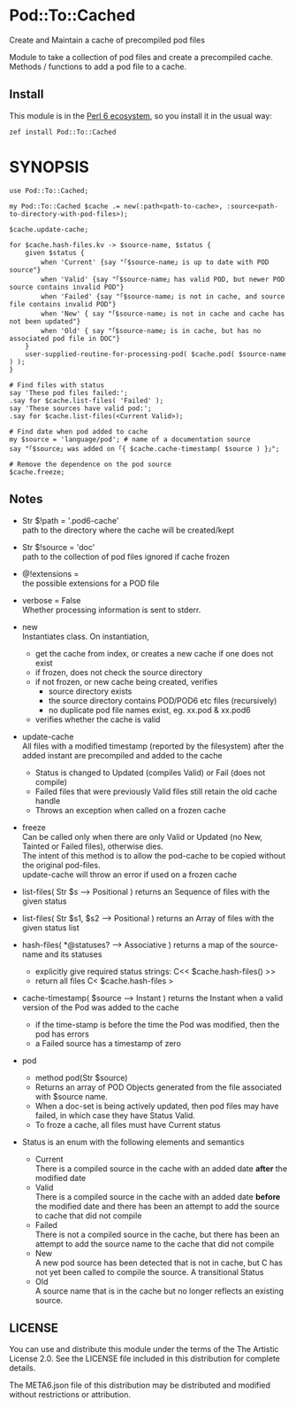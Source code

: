 # Pod::To::Cached

Create and Maintain a cache of precompiled pod files

Module to take a collection of pod files and create a precompiled cache. Methods / functions
to add a pod file to a cache.

## Install

This module is in the [Perl 6 ecosystem](https://modules.perl6.org), so you install it in the usual way:

    zef install Pod::To::Cached


# SYNOPSIS
```perl6
use Pod::To::Cached;

my Pod::To::Cached $cache .= new(:path<path-to-cache>, :source<path-to-directory-with-pod-files>);

$cache.update-cache;

for $cache.hash-files.kv -> $source-name, $status {
    given $status {
        when 'Current' {say "｢$source-name｣ is up to date with POD source"}
        when 'Valid' {say "｢$source-name｣ has valid POD, but newer POD source contains invalid POD"}
        when 'Failed' {say "｢$source-name｣ is not in cache, and source file contains invalid POD"}
        when 'New' { say "｢$source-name｣ is not in cache and cache has not been updated"}
        when 'Old' { say "｢$source-name｣ is in cache, but has no associated pod file in DOC"}
    }
    user-supplied-routine-for-processing-pod( $cache.pod( $source-name ) );
}

# Find files with status
say 'These pod files failed:';
.say for $cache.list-files( 'Failed' );
say 'These sources have valid pod:';
.say for $cache.list-files(<Current Valid>);

# Find date when pod added to cache
my $source = 'language/pod'; # name of a documentation source
say "｢$source｣ was added on ｢{ $cache.cache-timestamp( $source ) }｣";

# Remove the dependence on the pod source
$cache.freeze;

```
## Notes
-  Str $!path = '.pod6-cache'  
    path to the directory where the cache will be created/kept

-  Str $!source = 'doc'  
    path to the collection of pod files
    ignored if cache frozen

-  @!extensions = <pod pod6>  
    the possible extensions for a POD file

-  verbose = False  
    Whether processing information is sent to stderr.

-  new  
    Instantiates class. On instantiation,
    - get the cache from index, or creates a new cache if one does not exist
    - if frozen, does not check the source directory
    - if not frozen, or new cache being created, verifies
        - source directory exists
        - the source directory contains POD/POD6 etc files (recursively)
        - no duplicate pod file names exist, eg. xx.pod & xx.pod6
    - verifies whether the cache is valid

-  update-cache  
    All files with a modified timestamp (reported by the filesystem) after the added instant are precompiled and added to the cache
    - Status is changed to Updated (compiles Valid) or Fail (does not compile)
    - Failed files that were previously Valid files still retain the old cache handle
    - Throws an exception when called on a frozen cache

-  freeze  
    Can be called only when there are only Valid or Updated (no New, Tainted or Failed files),
    otherwise dies.  
    The intent of this method is to allow the pod-cache to be copied without the original pod-files.  
    update-cache will throw an error if used on a frozen cache

-  list-files( Str $s --> Positional )
    returns an Sequence of files with the given status

-  list-files( Str $s1, $s2 --> Positional )
    returns an Array of files with the given status list

-  hash-files( *@statuses? --> Associative )
    returns a map of the source-name and its statuses
    -  explicitly give required status strings: C<< $cache.hash-files(<Old Failed>) >>
    -  return all files C< $cache.hash-files >

-  cache-timestamp( $source --> Instant )
    returns the Instant when a valid version of the Pod was added to the cache
    -  if the time-stamp is before the time the Pod was modified, then the pod has errors
    -  a Failed source has a timestamp of zero

-  pod
    - method pod(Str $source)
    - Returns an array of POD Objects generated from the file associated with $source name.
    - When a doc-set is being actively updated, then pod files may have failed, in which case they have Status Valid.
    - To froze a cache, all files must have Current status

-  Status is an enum with the following elements and semantics
    -  Current  
         There is a compiled source in the cache with an added date **after** the modified date
    -  Valid  
    There is a compiled source in the cache with an added date **before** the modified date and there has been an attempt to add the source to cache that did not compile
    -  Failed  
    There is not a compiled source in the cache, but there has been an attempt to add the source name to the cache that did not compile
    -  New  
    A new pod source has been detected that is not in cache, but C<update-cache> has not yet been called to compile the source. A transitional Status
    -  Old  
    A source name that is in the cache but no longer reflects an existing source.

## LICENSE

You can use and distribute this module under the terms of the The Artistic License 2.0. See the LICENSE file included in this distribution for complete details.

The META6.json file of this distribution may be distributed and modified without restrictions or attribution.
